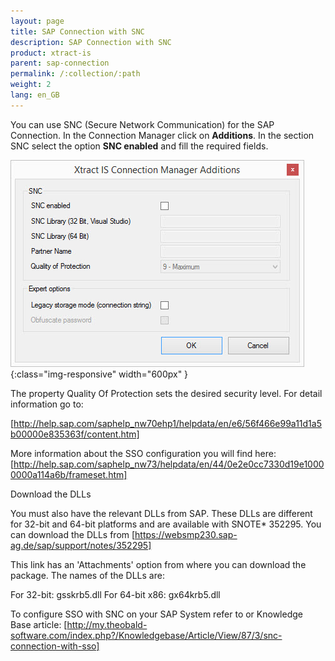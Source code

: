 ```yaml
---
layout: page
title: SAP Connection with SNC
description: SAP Connection with SNC
product: xtract-is
parent: sap-connection
permalink: /:collection/:path
weight: 2
lang: en_GB
---
```


You can use SNC (Secure Network Communication) for the SAP Connection. 
In the Connection Manager click on **Additions**. In the section SNC select the option **SNC enabled** and fill the required fields.

![XIS_ConnectionManager_AdditionsTab](/img/content/XIS_ConnectionManager_AdditionsTab.jpg){:class="img-responsive" width="600px" }

The property Quality Of Protection sets the desired security level. For detail information go to:

[http://help.sap.com/saphelp_nw70ehp1/helpdata/en/e6/56f466e99a11d1a5b00000e835363f/content.htm]

More information about the SSO configuration you will find here: [http://help.sap.com/saphelp_nw73/helpdata/en/44/0e2e0cc7330d19e10000000a114a6b/frameset.htm]


Download the DLLs

You must also have the relevant DLLs from SAP. These DLLs are different for 32-bit and 64-bit platforms and are available with SNOTE* 352295. You can download the DLLs from [https://websmp230.sap-ag.de/sap/support/notes/352295]

This link has an 'Attachments' option from where you can download the package. The names of the DLLs are:

For 32-bit: gsskrb5.dll
For 64-bit x86: gx64krb5.dll

To configure SSO with SNC on your SAP System refer to or Knowledge Base article:
[http://my.theobald-software.com/index.php?/Knowledgebase/Article/View/87/3/snc-connection-with-sso]